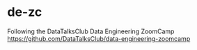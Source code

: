 # de-zc
Following the DataTalksClub Data Engineering ZoomCamp
https://github.com/DataTalksClub/data-engineering-zoomcamp
